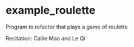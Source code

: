 # example_roulette
Program to refactor that plays a game of roulette


Recitation:
Callie Mao and Le Qi